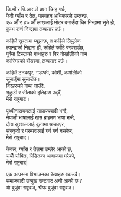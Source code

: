डि.भी र पि.आर.ले प्रश्न चिन्ह गर्छ,<br>
फेरी ग्याँस र तेल, पारवहन अधिकारले उम्लन्छ,<br>
२० औँ र ४० औँ लाखलाई भोटर वनाउँदा चिर निन्द्रामा सुते झै,<br>
कुम्भ कर्ण निन्द्रामा लम्पसार पर्छ।<br>

कहिले सुस्तामा व्यूझन्छ, त कहिले लिपुलेक<br>
त्यान्द्राको निद्रामा झैं, कहिले काँहि बरवराउँछ,<br>
पूर्वमा टिस्टाको गाथाहरु र विर गोर्खालीको नाम <br>
कास्मिरको वोडरमा, लम्पसार पर्छ।<br>

कहिले टनकपुर, गडण्की, कोशी, कर्णालीको  <br>
सुसाईमा सुसाउँछ। <br>
विरहरुको गाथा गाउँदै, <br>
भृकुटी र सीताको इतिहास पढ्दैँ, <br>
मेरो राष्ट्रबाद। <br>

पृथ्वीनारायणलाई साम्राज्यवादी भन्दै, <br>
नेपाली भाषालाई खस ब्राहमण भाषा भन्दै, <br>
दौरा सुरवाललाई कुनामा थन्काएर, <br>
संस्कृती र परम्परालाई गर्व गर्न नसकेर,  <br>
मेरो राष्ट्रबाद।<br>

केवल, ग्याँस र तेलमा उम्लेर आको छ,  <br>
सयौँ सोषित, पिडितका आवाजमा मरेको,  <br>
मेरो राष्ट्रबाद|<br>

एक आपसमा विभाजनका रेखाहरु बढाउदै।<br>
समाजवादी उन्मुख राष्टवाद अघी आको छ ? <br>
यो वुर्जुवा राष्ट्रवाद, श्रीफ वुर्जुवा राष्ट्रवाद। <br>